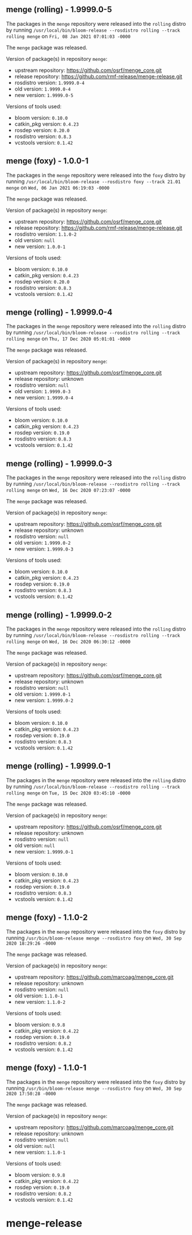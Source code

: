 ## menge (rolling) - 1.9999.0-5

The packages in the `menge` repository were released into the `rolling` distro by running `/usr/local/bin/bloom-release --rosdistro rolling --track rolling menge` on `Fri, 08 Jan 2021 07:01:03 -0000`

The `menge` package was released.

Version of package(s) in repository `menge`:

- upstream repository: https://github.com/osrf/menge_core.git
- release repository: https://github.com/rmf-release/menge-release.git
- rosdistro version: `1.9999.0-4`
- old version: `1.9999.0-4`
- new version: `1.9999.0-5`

Versions of tools used:

- bloom version: `0.10.0`
- catkin_pkg version: `0.4.23`
- rosdep version: `0.20.0`
- rosdistro version: `0.8.3`
- vcstools version: `0.1.42`


## menge (foxy) - 1.0.0-1

The packages in the `menge` repository were released into the `foxy` distro by running `/usr/local/bin/bloom-release --rosdistro foxy --track 21.01 menge` on `Wed, 06 Jan 2021 06:19:03 -0000`

The `menge` package was released.

Version of package(s) in repository `menge`:

- upstream repository: https://github.com/osrf/menge_core.git
- release repository: https://github.com/rmf-release/menge-release.git
- rosdistro version: `1.1.0-2`
- old version: `null`
- new version: `1.0.0-1`

Versions of tools used:

- bloom version: `0.10.0`
- catkin_pkg version: `0.4.23`
- rosdep version: `0.20.0`
- rosdistro version: `0.8.3`
- vcstools version: `0.1.42`


## menge (rolling) - 1.9999.0-4

The packages in the `menge` repository were released into the `rolling` distro by running `/usr/local/bin/bloom-release --rosdistro rolling --track rolling menge` on `Thu, 17 Dec 2020 05:01:01 -0000`

The `menge` package was released.

Version of package(s) in repository `menge`:

- upstream repository: https://github.com/osrf/menge_core.git
- release repository: unknown
- rosdistro version: `null`
- old version: `1.9999.0-3`
- new version: `1.9999.0-4`

Versions of tools used:

- bloom version: `0.10.0`
- catkin_pkg version: `0.4.23`
- rosdep version: `0.19.0`
- rosdistro version: `0.8.3`
- vcstools version: `0.1.42`


## menge (rolling) - 1.9999.0-3

The packages in the `menge` repository were released into the `rolling` distro by running `/usr/local/bin/bloom-release --rosdistro rolling --track rolling menge` on `Wed, 16 Dec 2020 07:23:07 -0000`

The `menge` package was released.

Version of package(s) in repository `menge`:

- upstream repository: https://github.com/osrf/menge_core.git
- release repository: unknown
- rosdistro version: `null`
- old version: `1.9999.0-2`
- new version: `1.9999.0-3`

Versions of tools used:

- bloom version: `0.10.0`
- catkin_pkg version: `0.4.23`
- rosdep version: `0.19.0`
- rosdistro version: `0.8.3`
- vcstools version: `0.1.42`


## menge (rolling) - 1.9999.0-2

The packages in the `menge` repository were released into the `rolling` distro by running `/usr/local/bin/bloom-release --rosdistro rolling --track rolling menge` on `Wed, 16 Dec 2020 06:30:12 -0000`

The `menge` package was released.

Version of package(s) in repository `menge`:

- upstream repository: https://github.com/osrf/menge_core.git
- release repository: unknown
- rosdistro version: `null`
- old version: `1.9999.0-1`
- new version: `1.9999.0-2`

Versions of tools used:

- bloom version: `0.10.0`
- catkin_pkg version: `0.4.23`
- rosdep version: `0.19.0`
- rosdistro version: `0.8.3`
- vcstools version: `0.1.42`


## menge (rolling) - 1.9999.0-1

The packages in the `menge` repository were released into the `rolling` distro by running `/usr/local/bin/bloom-release --rosdistro rolling --track rolling menge` on `Tue, 15 Dec 2020 03:45:10 -0000`

The `menge` package was released.

Version of package(s) in repository `menge`:

- upstream repository: https://github.com/osrf/menge_core.git
- release repository: unknown
- rosdistro version: `null`
- old version: `null`
- new version: `1.9999.0-1`

Versions of tools used:

- bloom version: `0.10.0`
- catkin_pkg version: `0.4.23`
- rosdep version: `0.19.0`
- rosdistro version: `0.8.3`
- vcstools version: `0.1.42`


## menge (foxy) - 1.1.0-2

The packages in the `menge` repository were released into the `foxy` distro by running `/usr/bin/bloom-release menge --rosdistro foxy` on `Wed, 30 Sep 2020 18:29:26 -0000`

The `menge` package was released.

Version of package(s) in repository `menge`:

- upstream repository: https://github.com/marcoag/menge_core.git
- release repository: unknown
- rosdistro version: `null`
- old version: `1.1.0-1`
- new version: `1.1.0-2`

Versions of tools used:

- bloom version: `0.9.8`
- catkin_pkg version: `0.4.22`
- rosdep version: `0.19.0`
- rosdistro version: `0.8.2`
- vcstools version: `0.1.42`


## menge (foxy) - 1.1.0-1

The packages in the `menge` repository were released into the `foxy` distro by running `/usr/bin/bloom-release menge --rosdistro foxy` on `Wed, 30 Sep 2020 17:50:28 -0000`

The `menge` package was released.

Version of package(s) in repository `menge`:

- upstream repository: https://github.com/marcoag/menge_core.git
- release repository: unknown
- rosdistro version: `null`
- old version: `null`
- new version: `1.1.0-1`

Versions of tools used:

- bloom version: `0.9.8`
- catkin_pkg version: `0.4.22`
- rosdep version: `0.19.0`
- rosdistro version: `0.8.2`
- vcstools version: `0.1.42`


# menge-release